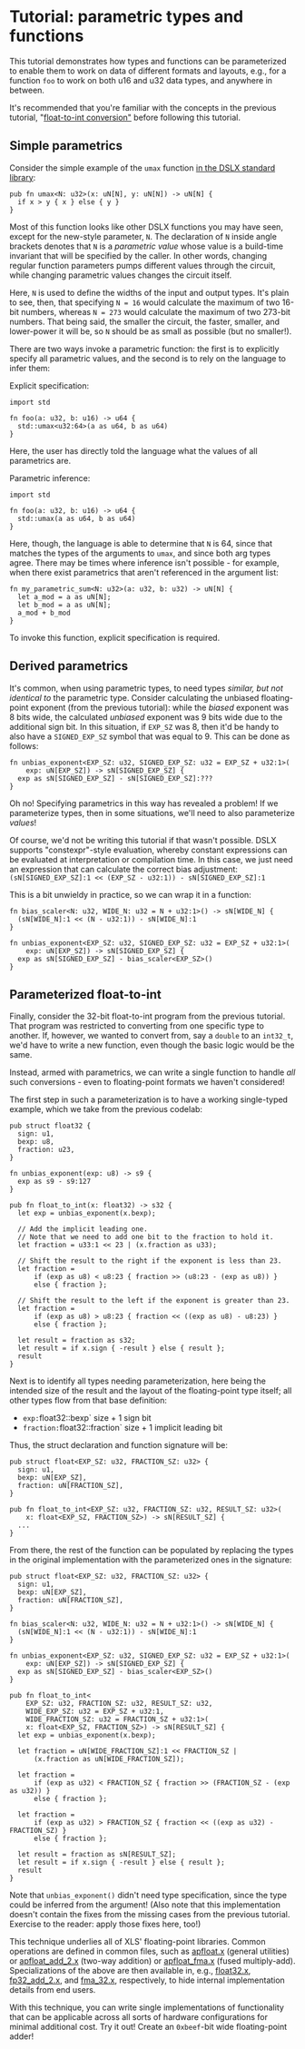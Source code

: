 # Tutorial: parametric types and functions

This tutorial demonstrates how types and functions can be parameterized to
enable them to work on data of different formats and layouts, e.g., for a
function `foo` to work on both u16 and u32 data types, and anywhere in between.

It's recommended that you're familiar with the concepts in the previous
tutorial,
"[float-to-int conversion"](../tutorials/float_to_int.md)
before following this tutorial.

## Simple parametrics

Consider the simple example of the `umax` function
[in the DSLX standard library](https://github.com/google/xls/tree/main/xls/dslx/stdlib/std.x):

```dslx
pub fn umax<N: u32>(x: uN[N], y: uN[N]) -> uN[N] {
  if x > y { x } else { y }
}
```

Most of this function looks like other DSLX functions you may have seen, except
for the new-style parameter, `N`. The declaration of `N` inside angle brackets
denotes that `N` is a _parametric value_ whose value is a build-time invariant
that will be specified by the caller. In other words, changing regular function
parameters pumps different values through the circuit, while changing parametric
values changes the circuit itself.

Here, `N` is used to define the widths of the input and output types. It's plain
to see, then, that specifying `N = 16` would calculate the maximum of two 16-bit
numbers, whereas `N = 273` would calculate the maximum of two 273-bit numbers.
That being said, the smaller the circuit, the faster, smaller, and lower-power
it will be, so `N` should be as small as possible (but no smaller!).

There are two ways invoke a parametric function: the first is to explicitly
specify all parametric values, and the second is to rely on the language to
infer them:

Explicit specification:

```dslx
import std

fn foo(a: u32, b: u16) -> u64 {
  std::umax<u32:64>(a as u64, b as u64)
}
```

Here, the user has directly told the language what the values of all parametrics
are.

Parametric inference:

```dslx
import std

fn foo(a: u32, b: u16) -> u64 {
  std::umax(a as u64, b as u64)
}
```

Here, though, the language is able to determine that `N` is 64, since that
matches the types of the arguments to `umax`, and since both arg types agree.
There may be times where inference isn't possible - for example, when there
exist parametrics that aren't referenced in the argument list:

```dslx
fn my_parametric_sum<N: u32>(a: u32, b: u32) -> uN[N] {
  let a_mod = a as uN[N];
  let b_mod = a as uN[N];
  a_mod + b_mod
}
```

To invoke this function, explicit specification is required.

## Derived parametrics

It's common, when using parametric types, to need types _similar, but not
identical to_ the parametric type. Consider calculating the unbiased
floating-point exponent (from the previous tutorial): while the _biased_
exponent was 8 bits wide, the calculated _unbiased_ exponent was 9 bits wide due
to the additional sign bit. In this situation, if `EXP_SZ` was 8, then it'd be
handy to also have a `SIGNED_EXP_SZ` symbol that was equal to 9. This can be
done as follows:

```dslx-snippet
fn unbias_exponent<EXP_SZ: u32, SIGNED_EXP_SZ: u32 = EXP_SZ + u32:1>(
    exp: uN[EXP_SZ]) -> sN[SIGNED_EXP_SZ] {
  exp as sN[SIGNED_EXP_SZ] - sN[SIGNED_EXP_SZ]:???
}
```

Oh no! Specifying parametrics in this way has revealed a problem! If we
parameterize types, then in some situations, we'll need to also parameterize
*values*!

Of course, we'd not be writing this tutorial if that wasn't possible. DSLX
supports "constexpr"-style evaluation, whereby constant expressions can be
evaluated at interpretation or compilation time. In this case, we just need an
expression that can calculate the correct bias adjustment: `(sN[SIGNED_EXP_SZ]:1
<< (EXP_SZ - u32:1)) - sN[SIGNED_EXP_SZ]:1`

This is a bit unwieldy in practice, so we can wrap it in a function:

```dslx
fn bias_scaler<N: u32, WIDE_N: u32 = N + u32:1>() -> sN[WIDE_N] {
  (sN[WIDE_N]:1 << (N - u32:1)) - sN[WIDE_N]:1
}

fn unbias_exponent<EXP_SZ: u32, SIGNED_EXP_SZ: u32 = EXP_SZ + u32:1>(
    exp: uN[EXP_SZ]) -> sN[SIGNED_EXP_SZ] {
  exp as sN[SIGNED_EXP_SZ] - bias_scaler<EXP_SZ>()
}
```

## Parameterized float-to-int

Finally, consider the 32-bit float-to-int program from the previous tutorial.
That program was restricted to converting from one specific type to another. If,
however, we wanted to convert from, say a `double` to an `int32_t`, we'd have to
write a new function, even though the basic logic would be the same.

Instead, armed with parametrics, we can write a single function to handle *all*
such conversions - even to floating-point formats we haven't considered!

The first step in such a parameterization is to have a working single-typed
example, which we take from the previous codelab:

```dslx
pub struct float32 {
  sign: u1,
  bexp: u8,
  fraction: u23,
}

fn unbias_exponent(exp: u8) -> s9 {
  exp as s9 - s9:127
}

pub fn float_to_int(x: float32) -> s32 {
  let exp = unbias_exponent(x.bexp);

  // Add the implicit leading one.
  // Note that we need to add one bit to the fraction to hold it.
  let fraction = u33:1 << 23 | (x.fraction as u33);

  // Shift the result to the right if the exponent is less than 23.
  let fraction =
      if (exp as u8) < u8:23 { fraction >> (u8:23 - (exp as u8)) }
      else { fraction };

  // Shift the result to the left if the exponent is greater than 23.
  let fraction =
      if (exp as u8) > u8:23 { fraction << ((exp as u8) - u8:23) }
      else { fraction };

  let result = fraction as s32;
  let result = if x.sign { -result } else { result };
  result
}
```

Next is to identify all types needing parameterization, here being the intended
size of the result and the layout of the floating-point type itself; all other
types flow from that base definition:

*   `exp:`float32::bexp` size + 1 sign bit
*   `fraction:`float32::fraction` size + 1 implicit leading bit

Thus, the struct declaration and function signature will be:

```dslx-snippet
pub struct float<EXP_SZ: u32, FRACTION_SZ: u32> {
  sign: u1,
  bexp: uN[EXP_SZ],
  fraction: uN[FRACTION_SZ],
}

pub fn float_to_int<EXP_SZ: u32, FRACTION_SZ: u32, RESULT_SZ: u32>(
    x: float<EXP_SZ, FRACTION_SZ>) -> sN[RESULT_SZ] {
  ...
}
```

From there, the rest of the function can be populated by replacing the types in
the original implementation with the parameterized ones in the signature:

```dslx
pub struct float<EXP_SZ: u32, FRACTION_SZ: u32> {
  sign: u1,
  bexp: uN[EXP_SZ],
  fraction: uN[FRACTION_SZ],
}

fn bias_scaler<N: u32, WIDE_N: u32 = N + u32:1>() -> sN[WIDE_N] {
  (sN[WIDE_N]:1 << (N - u32:1)) - sN[WIDE_N]:1
}

fn unbias_exponent<EXP_SZ: u32, SIGNED_EXP_SZ: u32 = EXP_SZ + u32:1>(
    exp: uN[EXP_SZ]) -> sN[SIGNED_EXP_SZ] {
  exp as sN[SIGNED_EXP_SZ] - bias_scaler<EXP_SZ>()
}

pub fn float_to_int<
    EXP_SZ: u32, FRACTION_SZ: u32, RESULT_SZ: u32,
    WIDE_EXP_SZ: u32 = EXP_SZ + u32:1,
    WIDE_FRACTION_SZ: u32 = FRACTION_SZ + u32:1>(
    x: float<EXP_SZ, FRACTION_SZ>) -> sN[RESULT_SZ] {
  let exp = unbias_exponent(x.bexp);

  let fraction = uN[WIDE_FRACTION_SZ]:1 << FRACTION_SZ |
      (x.fraction as uN[WIDE_FRACTION_SZ]);

  let fraction =
      if (exp as u32) < FRACTION_SZ { fraction >> (FRACTION_SZ - (exp as u32)) }
      else { fraction };

  let fraction =
      if (exp as u32) > FRACTION_SZ { fraction << ((exp as u32) - FRACTION_SZ) }
      else { fraction };

  let result = fraction as sN[RESULT_SZ];
  let result = if x.sign { -result } else { result };
  result
}
```

Note that `unbias_exponent()` didn't need type specification, since the type
could be inferred from the argument! (Also note that this implementation doesn't
contain the fixes from the missing cases from the previous tutorial. Exercise to
the reader: apply those fixes here, too!)

This technique underlies all of XLS' floating-point libraries. Common operations
are defined in common files, such as
[apfloat.x](https://github.com/google/xls/tree/main/xls/dslx/stdlib/apfloat.x) (general
utilities) or
[apfloat_add_2.x](https://github.com/google/xls/tree/main/xls/modules/apfloat_add_2.x)
(two-way addition) or
[apfloat_fma.x](https://github.com/google/xls/tree/main/xls/modules/apfloat_fma.x) (fused
multiply-add). Specializations of the above are then available in, e.g.,
[float32.x](https://github.com/google/xls/tree/main/xls/stdlib/float32.x),
[fp32_add_2.x](https://github.com/google/xls/tree/main/xls/modules/fp32_add_2.x), and
[fma_32.x](https://github.com/google/xls/tree/main/xls/modules/fma_32.x), respectively, to
hide internal implementation details from end users.

With this technique, you can write single implementations of functionality that
can be applicable across all sorts of hardware configurations for minimal
additional cost. Try it out! Create an `0xbeef`-bit wide floating-point adder!
